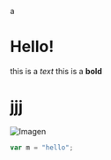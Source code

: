 a <h1>Hello!</h1>
this is a *text*
this is a **bold**
# jjj #
![Imagen](/)

```javascript
var m = "hello";
```
